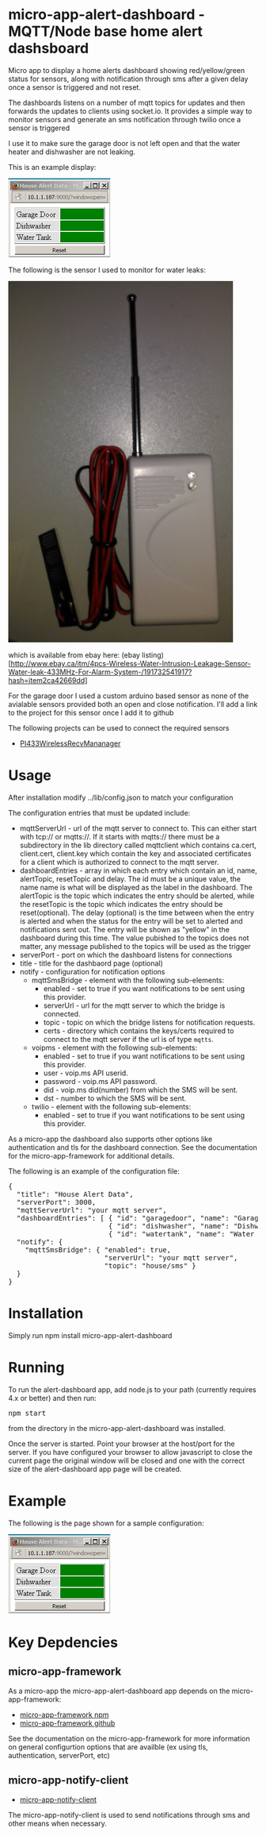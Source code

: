 # micro-app-alert-dashboard - MQTT/Node base home alert dashsboard

Micro app to display a home alerts dashboard showing red/yellow/green
status for sensors, along with notification through sms after a given
delay once a sensor is triggered and not reset.

The dashboards listens on a number of mqtt topics for updates and then
forwards the updates to clients using socket.io.  It provides a simple way
to monitor sensors and generate an sms notification through twilio once
a sensor is triggered

I use it to make sure the garage door is not left open and that the
water heater and dishwasher are not leaking.

This is an example display:

![picture of dashboard main window](https://raw.githubusercontent.com/mhdawson/micro-app-alert-dashboard/master/pictures/homeAlertDashboard.jpg?raw=true)

The following is the sensor I used to monitor for water leaks:

![water sensor](https://raw.githubusercontent.com/mhdawson/micro-app-alert-dashboard/master/pictures/watersensor.jpg?raw=true)

which is available from ebay here: (ebay listing)[http://www.ebay.ca/itm/4pcs-Wireless-Water-Intrusion-Leakage-Sensor-Water-leak-433MHz-For-Alarm-System-/191732541917?hash=item2ca42669dd]

For the garage door I used a custom arduino based sensor as none of the
avialable sensors provided both an open and close notification.  I'll add
a link to the project for this sensor once I add it to github


The following projects can be used to connect the required sensors

* [PI433WirelessRecvMananager](https://github.com/mhdawson/PI433WirelessRecvManager)

# Usage

After installation modify ../lib/config.json to match your configuration

The configuration entries that must be updated include:

* mqttServerUrl - url of the mqtt server to connect to.  This can either start
  with tcp:// or mqtts://. If it starts with mqtts://  there must be a subdirectory
  in the lib directory called mqttclient which contains ca.cert, client.cert,
  client.key which contain the key and associated certificates for a client
  which is authorized to connect to the mqtt server.
* dashboardEntries - array in which each entry  which contain an id, name,
  alertTopic, resetTopic and delay.  The id must be a unique value, the
  name name is what will be displayed as the label in the dashboard. The alertTopic
  is the topic which indicates the entry should be alerted, while the resetTopic
  is the topic which indicates the entry should be reset(optional).
  The delay (optional) is the time between when the entry is alerted and when the
  status for the entry will be set to alerted and notifications sent out.  The
  entry will be shown as "yellow" in the dashboard during this time. The value
  pubished to the topics does not matter, any message published to the topics
  will be used as the trigger
* serverPort - port on which the dashboard listens for connections
* title - title for the dashbaord page (optional)
* notify - configuration for notification options
  * mqttSmsBridge - element with the following sub-elements:
    * enabled - set to true if you want notifications to
      be sent using this provider.
    * serverUrl - url for the mqtt server to which the
      bridge is connected.
    * topic - topic on which the bridge listens for
      notification requests.
    * certs - directory which contains the keys/certs
      required to connect to the mqtt server if the
      url is of type `mqtts`.
  * voipms - element with the following sub-elements:
    * enabled - set to true if you want notifications to
      be sent using this provider.
    * user - voip.ms API userid.
    * password - voip.ms API password.
    * did - voip.ms did(number) from which the SMS will be sent.
    * dst - number to which the SMS will be sent.
  * twilio - element with the following sub-elements:
    * enabled - set to true if you want notifications to
      be sent using this provider.

As a micro-app the dashboard also supports other options like authentication and
tls for the dashboard connection.  See the documentation for the micro-app-framework
for additional details.

The following is an example of the configuration file:

<PRE>
{
  "title": "House Alert Data",
  "serverPort": 3000,
  "mqttServerUrl": "your mqtt server",
  "dashboardEntries": [ { "id": "garagedoor", "name": "Garage Door", "alertTopic": "house/2262/350/0101FFFF0000", "resetTopic": "house/2262/350/0101FFFF0001", "delay": 300 },
                        { "id": "dishwasher", "name": "Dishwasher", "alertTopic": "house/2262/350/FFF0FFFF0001", "resetTopic": "", "delay": "0" },
                        { "id": "watertank", "name": "Water Tank", "alertTopic": "house/2262/350/FFF0FFFF0010", "resetTopic": "", "delay": "0" } ],
  "notify": {
    "mqttSmsBridge": { "enabled": true,
                       "serverUrl": "your mqtt server",
                       "topic": "house/sms" }
  }
}
</PRE>

# Installation

Simply run npm install micro-app-alert-dashboard

# Running

To run the alert-dashboard app, add node.js to your path (currently requires 4.x or better) and
then run:

<PRE>
npm start
</PRE>

from the directory in the micro-app-alert-dashboard was installed.

Once the server is started. Point your browser at the host/port for the server.
If you have configured your browser to allow javascript to close the current page
the original window will be closed and one with the correct size of the
alert-dashboard app page will be created.


# Example

The following is the page shown for a sample configuration:

![picture of dashboard main window](https://raw.githubusercontent.com/mhdawson/micro-app-alert-dashboard/master/pictures/homeAlertDashboard.jpg?raw=true)

# Key Depdencies

## micro-app-framework
As a micro-app the micro-app-alert-dashboard app depends on the micro-app-framework:

* [micro-app-framework npm](https://www.npmjs.com/package/micro-app-framework)
* [micro-app-framework github](https://github.com/mhdawson/micro-app-framework)

See the documentation on the micro-app-framework for more information on general
configurtion options that are availble (ex using tls, authentication, serverPort, etc)

## micro-app-notify-client

* [micro-app-notify-client](https://github.com/mhdawson/micro-app-notify-client)

The micro-app-notify-client is used to send notifications through sms and other
means when necessary.
